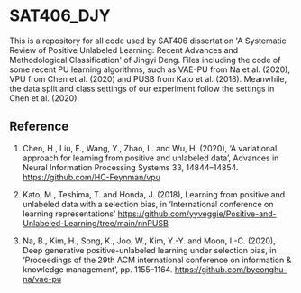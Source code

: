 # SAT406_DJY
This is a repository for all code used by SAT406 dissertation 'A Systematic Review of Positive Unlabeled Learning: Recent Advances and Methodological Classification' of Jingyi Deng. Files including the code of some recent PU learning algorithms, such as VAE-PU from Na et al. (2020), VPU from Chen et al. (2020) and PUSB from Kato et al. (2018). Meanwhile, the data split and class settings of our experiment follow the settings in Chen et al. (2020).

## Reference

1. Chen, H., Liu, F., Wang, Y., Zhao, L. and Wu, H. (2020), ‘A variational approach for learning from positive
and unlabeled data’, Advances in Neural Information Processing Systems 33, 14844–14854.
https://github.com/HC-Feynman/vpu

2. Kato, M., Teshima, T. and Honda, J. (2018), Learning from positive and unlabeled data with a selection bias,
in ‘International conference on learning representations’
https://github.com/yyveggie/Positive-and-Unlabeled-Learning/tree/main/nnPUSB

3. Na, B., Kim, H., Song, K., Joo, W., Kim, Y.-Y. and Moon, I.-C. (2020), Deep generative positive-unlabeled
learning under selection bias, in ‘Proceedings of the 29th ACM international conference on information &
knowledge management’, pp. 1155–1164.
https://github.com/byeonghu-na/vae-pu
